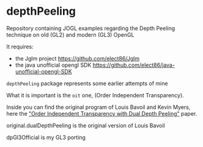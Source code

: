depthPeeling
============

Repository containing JOGL examples regarding the Depth Peeling technique on old (GL2) and modern (GL3) OpenGL

It requires:

- the Jglm project https://github.com/elect86/Jglm
- the java unofficial opengl SDK https://github.com/elect86/java-unofficial-opengl-SDK


`depthPeeling` package represents some earlier attempts of mine

What it is important is the `oit` one, (Order Independent Transparency).

Inside you can find the original program of Louis Bavoil and Kevin Myers, here the ["Order Independent Transparency with Dual Depth Peeling"](http://developer.download.nvidia.com/SDK/10/opengl/src/dual_depth_peeling/doc/DualDepthPeeling.pdf) paper.

original.dualDepthPeeling is the original version of Louis Bavoil

dpGl3Official is my GL3 porting
